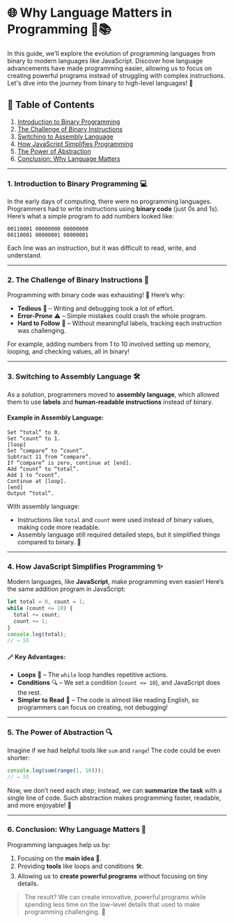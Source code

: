 # 🌐 Why Language Matters in Programming 🚀📚

In this guide, we'll explore the evolution of programming languages from binary to modern languages like JavaScript. Discover how language advancements have made programming easier, allowing us to focus on creating powerful programs instead of struggling with complex instructions. Let's dive into the journey from binary to high-level languages! 🌟

## 📖 Table of Contents
1. [Introduction to Binary Programming](#1-introduction-to-binary-programming-)
2. [The Challenge of Binary Instructions](#2-the-challenge-of-binary-instructions-)
3. [Switching to Assembly Language](#3-switching-to-assembly-language-)
4. [How JavaScript Simplifies Programming](#4-how-javascript-simplifies-programming-)
5. [The Power of Abstraction](#5-the-power-of-abstraction-)
6. [Conclusion: Why Language Matters](#6-conclusion-why-language-matters-)

---

### 1. Introduction to Binary Programming 💻

In the early days of computing, there were no programming languages. Programmers had to write instructions using **binary code** (just 0s and 1s). Here’s what a simple program to add numbers looked like:

```plaintext
00110001 00000000 00000000
00110001 00000001 00000001
```

Each line was an instruction, but it was difficult to read, write, and understand.

---

### 2. The Challenge of Binary Instructions 🔄

Programming with binary code was exhausting! 🥵 Here’s why:

- **Tedious** 📝 – Writing and debugging took a lot of effort.
- **Error-Prone** ⚠️ – Simple mistakes could crash the whole program.
- **Hard to Follow** 👀 – Without meaningful labels, tracking each instruction was challenging.

For example, adding numbers from 1 to 10 involved setting up memory, looping, and checking values, all in binary!

---

### 3. Switching to Assembly Language 🛠️

As a solution, programmers moved to **assembly language**, which allowed them to use **labels** and **human-readable instructions** instead of binary.

#### Example in Assembly Language:
```plaintext
Set “total” to 0.
Set “count” to 1.
[loop]
Set “compare” to “count”.
Subtract 11 from “compare”.
If “compare” is zero, continue at [end].
Add “count” to “total”.
Add 1 to “count”.
Continue at [loop].
[end]
Output “total”.
```

With assembly language:
- Instructions like `total` and `count` were used instead of binary values, making code more readable.
- Assembly language still required detailed steps, but it simplified things compared to binary. 🌈

---

### 4. How JavaScript Simplifies Programming ✨

Modern languages, like **JavaScript**, make programming even easier! Here’s the same addition program in JavaScript:

```javascript
let total = 0, count = 1;
while (count <= 10) {
  total += count;
  count += 1;
}
console.log(total);
// → 55
```

#### 🪄 Key Advantages:
- **Loops** 🔁 – The `while` loop handles repetitive actions.
- **Conditions** 🔍 – We set a condition (`count <= 10`), and JavaScript does the rest.
- **Simpler to Read** 📖 – The code is almost like reading English, so programmers can focus on creating, not debugging!

---

### 5. The Power of Abstraction 🔍

Imagine if we had helpful tools like `sum` and `range`! The code could be even shorter:

```javascript
console.log(sum(range(1, 10)));
// → 55
```

Now, we don’t need each step; instead, we can **summarize the task** with a single line of code. Such abstraction makes programming faster, readable, and more enjoyable! 🎉

---

### 6. Conclusion: Why Language Matters 🎯

Programming languages help us by:
1. Focusing on the **main idea** 🧠.
2. Providing **tools** like loops and conditions 🛠️.
3. Allowing us to **create powerful programs** without focusing on tiny details.

> The result? We can create innovative, powerful programs while spending less time on the low-level details that used to make programming challenging. 🌟